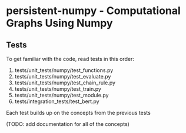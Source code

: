 # persistent-numpy - Computational Graphs Using Numpy

## Tests
To get familiar with the code, read tests in this order:
1. tests/unit_tests/numpy/test_functions.py
2. tests/unit_tests/numpy/test_evaluate.py
3. tests/unit_tests/numpy/test_chain_rule.py
4. tests/unit_tests/numpy/test_train.py
5. tests/unit_tests/numpy/test_module.py
6. tests/integration_tests/test_bert.py

Each test builds up on the concepts from the previous tests

(TODO: add documentation for all of the concepts)